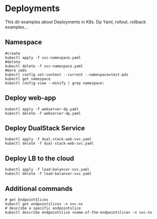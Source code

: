 # Deployments

This dir examples about Deployments in K8s. Dp Yaml, rollout, rollback examples...

## Namespace

```shell
#create
kubectl apply -f svc-namespace.yaml
#delete
kubectl delete -f svc-namespace.yaml
#more cmds
kubectl config set-context --current --namespace=test-pds
kubectl get namespace
kubectl config view --minify | grep namespace:

```

## Deploy web-app

```shell
kubectl apply -f webserver-dp.yaml
kubectl delete -f webserver-dp.yaml

```

## Deploy DualStack Service

```shell
kubectl apply -f dual-stack-web-svc.yaml
kubectl delete -f dual-stack-web-svc.yaml
```

## Deploy LB to the cloud

```shell
kubectl apply -f load-balancer-svc.yaml
kubectl delete -f load-balancer-svc.yaml
```

## Additional commands

```shell
# get EndpointSlices
kubectl get endpointslices -n svc-ns
# describe a specific endpointslice
kubectl describe endpointslice <name-of-the-endpointslice> -n svc-ns
```
